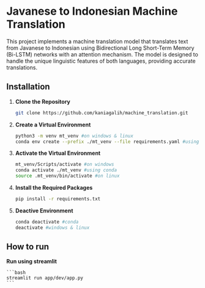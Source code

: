 # Javanese to Indonesian Machine Translation

This project implements a machine translation model that translates text from Javanese to Indonesian using Bidirectional Long Short-Term Memory (Bi-LSTM) networks with an attention mechanism. The model is designed to handle the unique linguistic features of both languages, providing accurate translations.

## Installation

1. **Clone the Repository**
    ```bash
    git clone https://github.com/kaniagalih/machine_translation.git
    ```

2. **Create a Virtual Environment**
    ```bash
    python3 -m venv mt_venv #on windows & linux 
    conda env create --prefix ./mt_venv --file requirements.yaml #using conda env 
    ```

3. **Activate the Virtual Environment**

    ```bash
    mt_venv/Scripts/activate #on windows
    conda activate ./mt_venv #using conda
    source .mt_venv/bin/activate #on linux 
    ```

4. **Install the Required Packages**
    ```bash
    pip install -r requirements.txt
    ```

6. **Deactive Environment**
    ```bash
    conda deactivate #conda 
    deactivate #windows & linux 
    ```

## How to run
 **Run using streamlit** 
 
    ```bash
    streamlit run app/dev/app.py
    ```